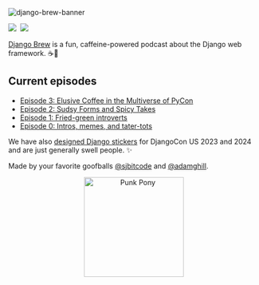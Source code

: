 ![django-brew-banner](https://github.com/django-brew/.github/assets/317045/2542cafa-29a2-43bf-8991-2e2f461e7121)

<!-- badges -->
<a href="https://fosstodon.org/@djangobrew"><img src="https://img.shields.io/mastodon/follow/112057295238313342?domain=https://fosstodon.org&style=flat-square&logo=mastodon&label=@djangobrew" /></a>&nbsp;&nbsp;<a href="https://twitter.com/djangobrew"><img src="https://img.shields.io/badge/djangobrew-blue?style=flat-square&logo=twitter" /></a>
<!-- end badges -->

[Django Brew](https://djangobrew.com) is a fun, caffeine-powered podcast about the Django web framework. ☕️🦄 

## Current episodes

- [Episode 3: Elusive Coffee in the Multiverse of PyCon](https://djangobrew.com/episodes/15337226-episode-3-elusive-coffee-in-the-multiverse-of-pycon)
- [Episode 2: Sudsy Forms and Spicy Takes](https://djangobrew.com/episodes/15044433-episode-2-sudsy-forms-and-spicy-takes)
- [Episode 1: Fried-green introverts](https://djangobrew.com/episodes/14650534-episode-1-fried-green-introverts)
- [Episode 0: Intros, memes, and tater-tots](https://djangobrew.com/episodes/14648511-episode-0-intros-memes-and-tater-tots)

We have also [designed Django stickers](https://djangostickers.com) for DjangoCon US 2023 and 2024 and are just generally swell people. ✨

Made by your favorite goofballs [@sjbitcode](https://github.com/sjbitcode) and [@adamghill](https://github.com/adamghill).

<div align="center">
  <img src="https://github.com/django-brew/.github/assets/317045/9777e125-2e98-4089-b2d1-8df9da49e1ea" alt="Punk Pony" style="height: 200px;" />
</div>

